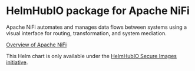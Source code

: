 # HelmHubIO package for Apache NiFi

Apache NiFi automates and manages data flows between systems using a visual interface for routing, transformation, and system mediation.

[Overview of Apache NiFi](https://nifi.apache.org/)

This Helm chart is only available under the [HelmHubIO Secure Images initiative](https://news.broadcom.com/app-dev/broadcom-introduces-bitnami-secure-images-for-production-ready-containerized-applications).
